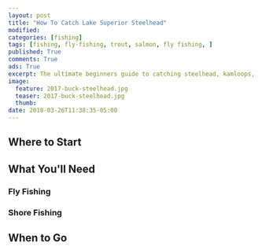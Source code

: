 ```yaml
---
layout: post
title: "How To Catch Lake Superior Steelhead"
modified:
categories: [fishing]
tags: [fishing, fly-fishing, trout, salmon, fly fishing, ]
published: True
comments: True
ads: True
excerpt: The ultimate beginners guide to catching steelhead, kamloops, coho salmon, and lake trout in Lake Superior and its tributaries.
image:
  feature: 2017-buck-steelhead.jpg
  teaser: 2017-buck-steelhead.jpg
  thumb:
date: 2018-03-26T11:38:35-05:00
---
```



## Where to Start

## What You'll Need

### Fly Fishing

### Shore Fishing

## When to Go
